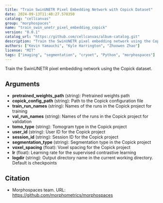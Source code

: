 ```yaml
---
title: "Train SwinUNETR Pixel Embedding Network with Copick Dataset"
date: 2024-09-13T11:48:27.578350
catalog: "cellcanvas"
group: "morphospaces"
name: "train_swin_unetr_pixel_embedding_copick"
version: "0.0.1"
catalog_url: "https://github.com/cellcanvas/album-catalog.git"
description: "Train the SwinUNETR pixel embedding network using the Copick dataset."
authors: ["Kevin Yamauchi", "Kyle Harrington", "Zhuowen Zhao"]
license: "MIT"
tags: ["imaging", "segmentation", "cryoet", "Python", "morphospaces"]
---
```


Train the SwinUNETR pixel embedding network using the Copick dataset.

## Arguments

- **pretrained_weights_path** (string): Pretrained weights path
- **copick_config_path** (string): Path to the Copick configuration file
- **train_run_names** (string): Names of the runs in the Copick project for training
- **val_run_names** (string): Names of the runs in the Copick project for validation
- **tomo_type** (string): Tomogram type in the Copick project
- **user_id** (string): User ID for the Copick project
- **session_id** (string): Session ID for the Copick project
- **segmentation_type** (string): Segmentation type in the Copick project
- **voxel_spacing** (float): Voxel spacing for the Copick project
- **lr** (float): Learning rate for the supervised contrastive learning
- **logdir** (string): Output directory name in the current working directory. Default is checkpoints

## Citation

- Morphospaces team.
  URL: https://github.com/morphometrics/morphospaces

